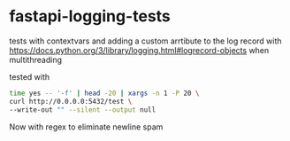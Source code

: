 # fastapi-logging-tests
tests with contextvars and adding a custom arrtibute to the log record with https://docs.python.org/3/library/logging.html#logrecord-objects when multithreading

tested with 
```bash
time yes -- '-f' | head -20 | xargs -n 1 -P 20 \
curl http://0.0.0.0:5432/test \
--write-out "" --silent --output null
```

Now with regex to eliminate newline spam
